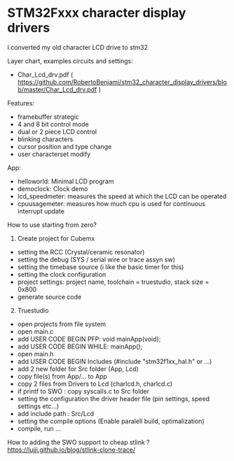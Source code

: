 # STM32Fxxx character display drivers

I converted my old character LCD drive to stm32

Layer chart, examples circuits and settings:
- Char_Lcd_drv.pdf ( https://github.com/RobertoBenjami/stm32_character_display_drivers/blob/master/Char_Lcd_drv.pdf )

Features:
- framebuffer strategic
- 4 and 8 bit control mode
- dual or 2 piece LCD control
- blinking characters
- cursor position and type change
- user characterset modify

App:
- helloworld: Minimal LCD program
- democlock: Clock demo
- lcd_speedmeter: measures the speed at which the LCD can be operated
- cpuusagemeter: measures how much cpu is used for continuous interrupt update

How to use starting from zero?

1. Create project for Cubemx
- setting the RCC (Crystal/ceramic resonator)
- setting the debug (SYS / serial wire or trace assyn sw)
- setting the timebase source (i like the basic timer for this)
- setting the clock configuration
- project settings: project name, toolchain = truestudio, stack size = 0x800
- generate source code
2. Truestudio
- open projects from file system
- open main.c
- add USER CODE BEGIN PFP: void mainApp(void);
- add USER CODE BEGIN WHILE: mainApp();
- open main.h
- add USER CODE BEGIN Includes (#include "stm32f1xx_hal.h" or ...)
- add 2 new folder for Src folder (App, Lcd)
- copy file(s) from App/... to App
- copy 2 files from Drivers to Lcd (charlcd.h, charlcd.c)
- if printf to SWO : copy syscalls.c to Src folder
- setting the configuration the driver header file (pin settings, speed settings etc...)
- add include path : Src/Lcd
- setting the compile options (Enable paralell build, optimalization)
- compile, run ...

How to adding the SWO support to cheap stlink ?
https://lujji.github.io/blog/stlink-clone-trace/

